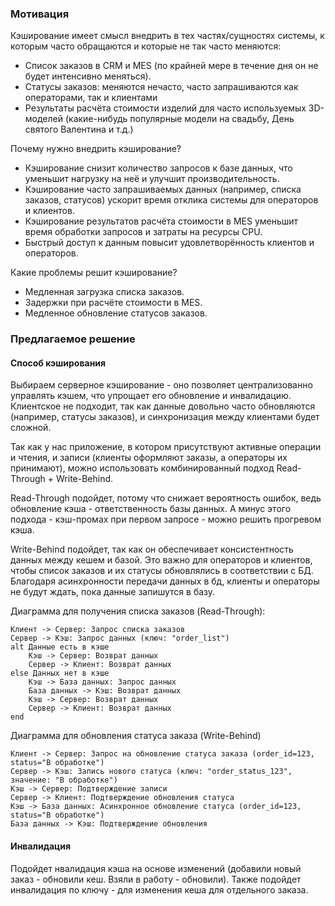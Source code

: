### Мотивация

Кэширование имеет смысл внедрить в тех частях/сущностях системы, к которым часто обращаются и которые не так часто меняются:

- Список заказов в CRM и MES (по крайней мере в течение дня он не будет интенсивно меняться).
- Статусы заказов: меняются нечасто, часто запрашиваются как операторами, так и клиентами
- Результаты расчёта стоимости изделий для часто используемых 3D-моделей (какие-нибудь популярные модели на свадьбу, День святого Валентина и т.д.)

Почему нужно внедрить кэширование?
- Кэширование снизит количество запросов к базе данных, что уменьшит нагрузку на неё и улучшит производительность.
- Кэширование часто запрашиваемых данных (например, списка заказов, статусов) ускорит время отклика системы для операторов и клиентов.
- Кэширование результатов расчёта стоимости в MES уменьшит время обработки запросов и затраты на ресурсы CPU.
- Быстрый доступ к данным повысит удовлетворённость клиентов и операторов.

Какие проблемы решит кэширование?
- Медленная загрузка списка заказов.
- Задержки при расчёте стоимости в MES.
- Медленное обновление статусов заказов.


### Предлагаемое решение

#### Способ кэширования
Выбираем серверное кэширование - оно позволяет централизованно управлять кэшем, что упрощает его обновление и инвалидацию.
Клиентское не подходит, так как данные довольно часто обновляются (например, статусы заказов), и синхронизация между клиентами будет сложной.

Так как у нас приложение, в котором присутствуют активные операции и чтения, и записи (клиенты оформляют заказы, а операторы их принимают),
можно использовать комбинированный подход Read-Through + Write-Behind.

Read-Through подойдет, потому что снижает вероятность ошибок, ведь обновление кэша - ответственность базы данных. 
А минус этого подхода - кэш-промах при первом запросе - можно решить прогревом кэша.

Write-Behind подойдет, так как он обеспечивает консистентность данных между кешем и базой. Это важно для операторов и клиентов,
чтобы список заказов и их статусы обновлялись в соответствии с БД. Благодаря асинхронности передачи
данных в бд, клиенты и операторы не будут ждать, пока данные запишутся в базу.

Диаграмма для получения списка заказов (Read-Through):

```
Клиент -> Сервер: Запрос списка заказов
Сервер -> Кэш: Запрос данных (ключ: "order_list")
alt Данные есть в кэше
    Кэш -> Сервер: Возврат данных
    Сервер -> Клиент: Возврат данных
else Данных нет в кэше
    Кэш -> База данных: Запрос данных
    База данных -> Кэш: Возврат данных
    Кэш -> Сервер: Возврат данных
    Сервер -> Клиент: Возврат данных
end
```

Диаграмма для обновления статуса заказа (Write-Behind)

```
Клиент -> Сервер: Запрос на обновление статуса заказа (order_id=123, status="В обработке")
Сервер -> Кэш: Запись нового статуса (ключ: "order_status_123", значение: "В обработке")
Кэш -> Сервер: Подтверждение записи
Сервер -> Клиент: Подтверждение обновления статуса
Кэш -> База данных: Асинхронное обновление статуса (order_id=123, status="В обработке")
База данных -> Кэш: Подтверждение обновления
```

#### Инвалидация
Подойдет нвалидация кэша на основе изменений (добавили новый заказ - обновили кеш. Взяли в работу - обновили).
Также подойдет инвалидация по ключу - для изменения кеша для отдельного заказа.